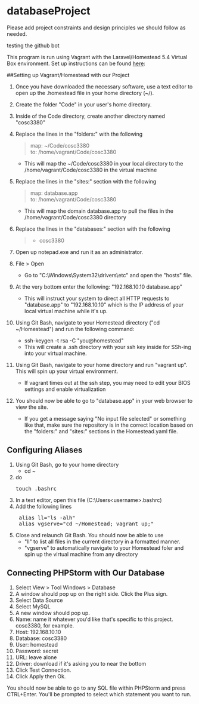 # databaseProject
Please add project constraints and design principles we should follow as needed.

testing the github bot

This program is run using Vagrant with the Laravel/Homestead 5.4 Virtual Box environment.
Set up instructions can be found [here](https://laravel.com/docs/5.4/homestead): 

##Setting up Vagrant/Homestead with our Project
1. Once you have downloaded the necessary software, use a text editor to open up the .homestead file in your home directory (~/).
2. Create the folder "Code" in your user's home directory.
3. Inside of the Code directory, create another directory named "cosc3380"
2. Replace the lines in the "folders:" with the following
    > map: ~/Code/cosc3380 <br/>
     to: /home/vagrant/Code/cosc3380
     
     - This will map the ~/Code/cosc3380 in your local directory to the /home/vagrant/Code/cosc3380 in the virtual machine
3. Replace the lines in the "sites:" section with the following
    > map: database.app<br/>
      to: /home/vagrant/Code/cosc3380
      
    - This will map the domain database.app to pull the files in the /home/vagrant/Code/cosc3380 directory
    
4. Replace the lines in the "databases:" section with the following
    > - cosc3380

5. Open up notepad.exe and run it as an administrator.
6. File \> Open
    - Go to "C:\Windows\System32\drivers\etc" and open the "hosts" file.
    
7. At the very bottom enter the following:
   "192.168.10.10 database.app"
   - This will instruct your system to direct all HTTP requests to "database.app" to "192.168.10.10" which is the IP address of your local virtual machine while it's up.
   
8. Using Git Bash, navigate to your Homestead directory ("cd ~/Homestead") and run the following command:
    - ssh-keygen -t rsa -C "you@homestead"
    - This will create a .ssh directory with your ssh key inside for SSh-ing into your virtual machine.
    
9. Using Git Bash, navigate to your home directory and run "vagrant up". This will spin up your virtual environment.
    - If vagrant times out at the ssh step, you may need to edit your BIOS settings and enable virtualization
10. You should now be able to go to "database.app" in your web browser to view the site.
    - If you get a message saying "No input file selected" or something like that, make sure the repository is in the correct location based on the "folders:" and "sites:" sections in the Homestead.yaml file.

## Configuring Aliases
1. Using Git Bash, go to your home directory
    - cd ~
2. do 
    <pre>touch .bashrc</pre>
3. In a text editor, open this file (C:\Users\<username>\.bashrc)
4. Add the following lines
    <pre>
    alias ll="ls -alh"
    alias vgserve="cd ~/Homestead; vagrant up;"</pre>
5. Close and relaunch Git Bash. You should now be able to use 
    - "ll" to list all files in the current directory in a formatted manner.
    - "vgserve" to automatically navigate to your Homestead foler and spin up the virtual machine from any directory
## Connecting PHPStorm with Our Database
1. Select View > Tool Windows > Database
2. A window should pop up on the right side. Click the Plus sign.
3. Select Data Source
4. Select MySQL
5. A new window should pop up.
6. Name: name it whatever you'd like that's specific to this project. cosc3380, for example.
7. Host: 192.168.10.10
8. Database: cosc3380
9. User: homestead
10. Password: secret
11. URL: leave alone
12. Driver: download if it's asking you to near the bottom
13. Click Test Connection.
14. Click Apply then Ok.

You should now be able to go to any SQL file within PHPStorm and press CTRL+Enter. You'll be prompted to select which statement you want to run.